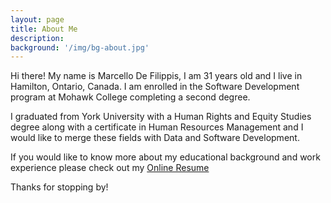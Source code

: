 ```yaml
--- 
layout: page 
title: About Me 
description: 
background: '/img/bg-about.jpg' 
---
```


<p>Hi there! My name is Marcello De Filippis, I am 31 years old and I live in Hamilton, Ontario, Canada. I am enrolled in the Software Development program at Mohawk College completing a second degree.</p>

<p>I graduated from York University with a Human Rights and Equity Studies degree along with a certificate in Human Resources Management and I would like to merge these fields with Data and Software Development.</p>

<p> If you would like to know more about my educational background and work experience please check out my <a href="https://marcellode.live">Online Resume</a> </p>

<p> Thanks for stopping by! </p>